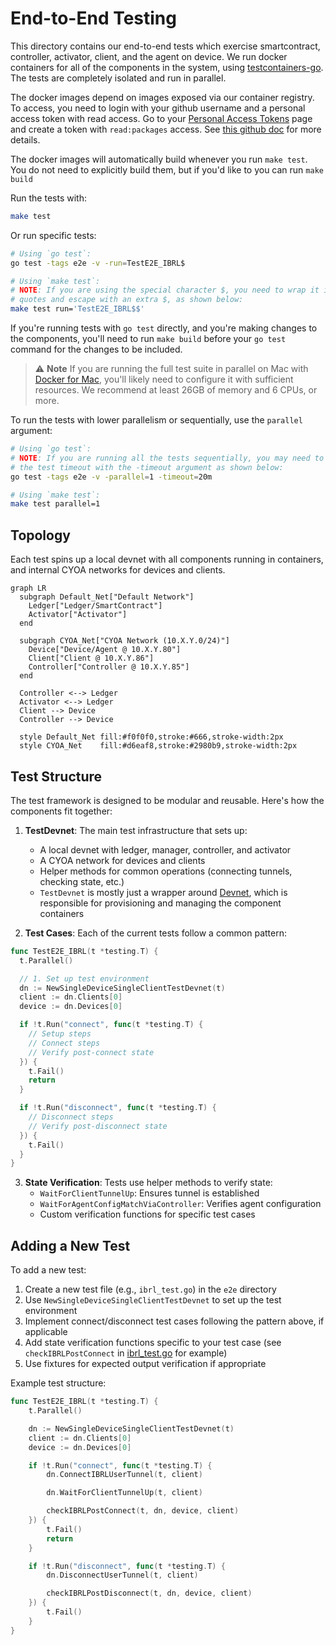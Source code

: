 # End-to-End Testing

This directory contains our end-to-end tests which exercise smartcontract, controller, activator, client, and the agent on device. We run docker containers for all of the components in the system, using [testcontainers-go](https://github.com/testcontainers/testcontainers-go). The tests are completely isolated and run in parallel.

The docker images depend on images exposed via our container registry. To access, you need to login with your github username and a personal access token with read access. Go to your [Personal Access Tokens](https://github.com/settings/tokens) page and create a token with `read:packages` access. See [this github doc](https://docs.github.com/en/packages/working-with-a-github-packages-registry/working-with-the-container-registry#authenticating-with-a-personal-access-token-classic) for more details.

The docker images will automatically build whenever you run `make test`. You do not need to explicitly build them, but if you'd like to you can run `make build`

Run the tests with:

```sh
make test
```

Or run specific tests:
```sh
# Using `go test`:
go test -tags e2e -v -run=TestE2E_IBRL$

# Using `make test`:
# NOTE: If you are using the special character $, you need to wrap it in single
# quotes and escape with an extra $, as shown below:
make test run='TestE2E_IBRL$$'
```

If you're running tests with `go test` directly, and you're making changes to the components, you'll need to run `make build` before your `go test` command for the changes to be included.

> ⚠️ **Note**
> If you are running the full test suite in parallel on Mac with [Docker for Mac](https://docs.docker.com/desktop/setup/install/mac-install/), you'll likely need to configure it with sufficient resources. We recommend at least 26GB of memory and 6 CPUs, or more.

To run the tests with lower parallelism or sequentially, use the `parallel` argument:

```sh
# Using `go test`:
# NOTE: If you are running all the tests sequentially, you may need to increase
# the test timeout with the -timeout argument as shown below:
go test -tags e2e -v -parallel=1 -timeout=20m

# Using `make test`:
make test parallel=1
```

## Topology

Each test spins up a local devnet with all components running in containers, and internal CYOA networks for devices and clients.

```mermaid
graph LR
  subgraph Default_Net["Default Network"]
    Ledger["Ledger/SmartContract"]
    Activator["Activator"]
  end

  subgraph CYOA_Net["CYOA Network (10.X.Y.0/24)"]
    Device["Device/Agent @ 10.X.Y.80"]
    Client["Client @ 10.X.Y.86"]
    Controller["Controller @ 10.X.Y.85"]
  end

  Controller <--> Ledger
  Activator <--> Ledger
  Client --> Device
  Controller --> Device

  style Default_Net fill:#f0f0f0,stroke:#666,stroke-width:2px
  style CYOA_Net    fill:#d6eaf8,stroke:#2980b9,stroke-width:2px
```

## Test Structure

The test framework is designed to be modular and reusable. Here's how the components fit together:

1. **TestDevnet**: The main test infrastructure that sets up:
   - A local devnet with ledger, manager, controller, and activator
   - A CYOA network for devices and clients
   - Helper methods for common operations (connecting tunnels, checking state, etc.)
   - `TestDevnet` is mostly just a wrapper around [Devnet](./internal/devnet/devnet.go), which is responsible for provisioning and managing the component containers

2. **Test Cases**: Each of the current tests follow a common pattern:
  ```go
  func TestE2E_IBRL(t *testing.T) {
    t.Parallel()

    // 1. Set up test environment
    dn := NewSingleDeviceSingleClientTestDevnet(t)
    client := dn.Clients[0]
    device := dn.Devices[0]

    if !t.Run("connect", func(t *testing.T) {
      // Setup steps
      // Connect steps
      // Verify post-connect state
    }) {
      t.Fail()
      return
    }

    if !t.Run("disconnect", func(t *testing.T) {
      // Disconnect steps
      // Verify post-disconnect state
    }) {
      t.Fail()
    }
  }
  ```

3. **State Verification**: Tests use helper methods to verify state:
   - `WaitForClientTunnelUp`: Ensures tunnel is established
   - `WaitForAgentConfigMatchViaController`: Verifies agent configuration
   - Custom verification functions for specific test cases

## Adding a New Test

To add a new test:

1. Create a new test file (e.g., `ibrl_test.go`) in the `e2e` directory
2. Use `NewSingleDeviceSingleClientTestDevnet` to set up the test environment
3. Implement connect/disconnect test cases following the pattern above, if applicable
4. Add state verification functions specific to your test case (see `checkIBRLPostConnect` in [ibrl_test.go](ibrl_test.go) for example)
5. Use fixtures for expected output verification if appropriate

Example test structure:
```go
func TestE2E_IBRL(t *testing.T) {
	t.Parallel()

	dn := NewSingleDeviceSingleClientTestDevnet(t)
	client := dn.Clients[0]
	device := dn.Devices[0]

	if !t.Run("connect", func(t *testing.T) {
		dn.ConnectIBRLUserTunnel(t, client)

		dn.WaitForClientTunnelUp(t, client)

		checkIBRLPostConnect(t, dn, device, client)
	}) {
		t.Fail()
		return
	}

	if !t.Run("disconnect", func(t *testing.T) {
		dn.DisconnectUserTunnel(t, client)

		checkIBRLPostDisconnect(t, dn, device, client)
	}) {
		t.Fail()
	}
}
```
